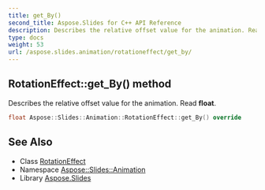 ```yaml
---
title: get_By()
second_title: Aspose.Slides for C++ API Reference
description: Describes the relative offset value for the animation. Read float.
type: docs
weight: 53
url: /aspose.slides.animation/rotationeffect/get_by/
---
```

## RotationEffect::get_By() method


Describes the relative offset value for the animation. Read **float**.

```cpp
float Aspose::Slides::Animation::RotationEffect::get_By() override
```

## See Also

* Class [RotationEffect](../)
* Namespace [Aspose::Slides::Animation](../../)
* Library [Aspose.Slides](../../../)